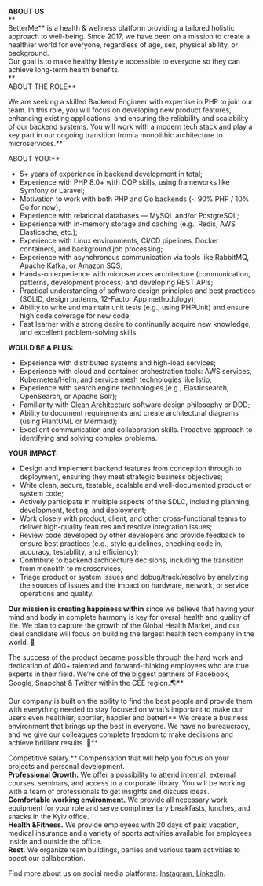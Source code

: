 **ABOUT US**  
**  
BetterMe** is a health & wellness platform providing a tailored holistic
approach to well-being. Since 2017, we have been on a mission to create a
healthier world for everyone, regardless of age, sex, physical ability, or
background.  
Our goal is to make healthy lifestyle accessible to everyone so they can
achieve long-term health benefits.  
**  
ABOUT THE ROLE**

We are seeking a skilled Backend Engineer with expertise in PHP to join our
team. In this role, you will focus on developing new product features,
enhancing existing applications, and ensuring the reliability and scalability
of our backend systems. You will work with a modern tech stack and play a key
part in our ongoing transition from a monolithic architecture to
microservices.**  
  
ABOUT YOU:**

  * 5+ years of experience in backend development in total;
  * Experience with PHP 8.0+ with OOP skills, using frameworks like Symfony or Laravel;
  * Motivation to work with both PHP and Go backends (~ 90% PHP / 10% Go for now);
  * Experience with relational databases — MySQL and/or PostgreSQL;
  * Experience with in-memory storage and caching (e.g., Redis, AWS Elastiсache, etc.);
  * Experience with Linux environments, CI/CD pipelines, Docker containers, and background job processing;
  * Experience with asynchronous communication via tools like RabbitMQ, Apache Kafka, or Amazon SQS;
  * Hands-on experience with microservices architecture (communication, patterns, development process) and developing REST APIs;
  * Practical understanding of software design principles and best practices (SOLID, design patterns, 12-Factor App methodology);
  * Ability to write and maintain unit tests (e.g., using PHPUnit) and ensure high code coverage for new code;
  * Fast learner with a strong desire to continually acquire new knowledge, and excellent problem-solving skills.

**WOULD BE A PLUS:**

  * Experience with distributed systems and high-load services;
  * Experience with cloud and container orchestration tools: AWS services, Kubernetes/Helm, and service mesh technologies like Istio;
  * Experience with search engine technologies (e.g., Elasticsearch, OpenSearch, or Apache Solr);
  * Familiarity with [Clean Architecture](https://blog.cleancoder.com/uncle-bob/2012/08/13/the-clean-architecture.html) software design philosophy or DDD;
  * Ability to document requirements and create architectural diagrams (using PlantUML or Mermaid);
  * Excellent communication and collaboration skills. Proactive approach to identifying and solving complex problems.

**YOUR IMPACT:**

  * Design and implement backend features from conception through to deployment, ensuring they meet strategic business objectives;
  * Write clean, secure, testable, scalable and well-documented product or system code;
  * Actively participate in multiple aspects of the SDLC, including planning, development, testing, and deployment;
  * Work closely with product, client, and other cross-functional teams to deliver high-quality features and resolve integration issues;
  * Review code developed by other developers and provide feedback to ensure best practices (e.g., style guidelines, checking code in, accuracy, testability, and efficiency);
  * Contribute to backend architecture decisions, including the transition from monolith to microservices;
  * Triage product or system issues and debug/track/resolve by analyzing the sources of issues and the impact on hardware, network, or service operations and quality.

**Our mission is creating happiness within** since we believe that having your
mind and body in complete harmony is key for overall health and quality of
life. We plan to capture the growth of the Global Health Market, and our ideal
candidate will focus on building the largest health tech company in the world.
💪  
  
The success of the product became possible through the hard work and
dedication of 400+ talented and forward-thinking employees who are true
experts in their field. We’re one of the biggest partners of Facebook, Google,
Snapchat & Twitter within the CEE region.🌎**  
  
Our company is built on the ability to find the best people and provide them
with everything needed to stay focused on what’s important to make our users
even healthier, sportier, happier and better!** We create a business
environment that brings up the best in everyone. We have no bureaucracy, and
we give our colleagues complete freedom to make decisions and achieve
brilliant results. 🚀**  
  
Competitive salary.** Compensation that will help you focus on your projects
and personal development.  
**Professional Growth.** We offer a possibility to attend internal, external
courses, seminars, and access to a corporate library. You will be working with
a team of professionals to get insights and discuss ideas.  
**Comfortable working environment.** We provide all necessary work equipment
for your role and serve complimentary breakfasts, lunches, and snacks in the
Kyiv office.  
**Health &Fitness.** We provide employees with 20 days of paid vacation,
medical insurance and a variety of sports activities available for employees
inside and outside the office.  
**Rest.** We organize team buildings, parties and various team activities to
boost our collaboration.

Find more about us on social media platforms:
[Instagram](https://www.instagram.com/teambetterme/?igshid=MzRlODBiNWFlZA%3D%3D),[
LinkedIn](https://www.linkedin.com/company/betterme-apps/).